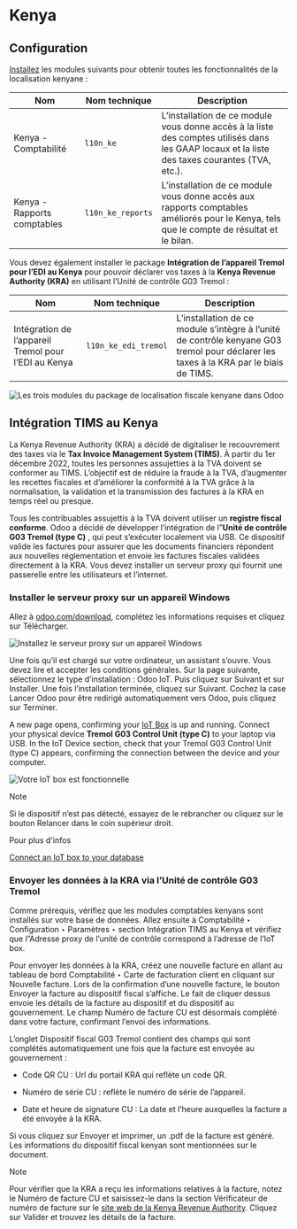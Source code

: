 # Kenya

## Configuration

[Installez](../../general/apps_modules.html#general-install) les modules
suivants pour obtenir toutes les fonctionnalités de la localisation kenyane :

Nom | Nom technique | Description  
---|---|---  
Kenya - Comptabilité | `l10n_ke` | L’installation de ce module vous donne accès à la liste des comptes utilisés dans les GAAP locaux et la liste des taxes courantes (TVA, etc.).  
Kenya - Rapports comptables | `l10n_ke_reports` | L’installation de ce module vous donne accès aux rapports comptables améliorés pour le Kenya, tels que le compte de résultat et le bilan.  
  
Vous devez également installer le package **Intégration de l’appareil Tremol
pour l’EDI au Kenya** pour pouvoir déclarer vos taxes à la **Kenya Revenue
Authority (KRA)** en utilisant l’Unité de contrôle G03 Tremol :

Nom | Nom technique | Description  
---|---|---  
Intégration de l’appareil Tremol pour l’EDI au Kenya | `l10n_ke_edi_tremol` | L’installation de ce module s’intègre à l’unité de contrôle kenyane G03 tremol pour déclarer les taxes à la KRA par le biais de TIMS.  
![Les trois modules du package de localisation fiscale kenyane dans
Odoo](../../../_images/modules.png)

## Intégration TIMS au Kenya

La Kenya Revenue Authority (KRA) a décidé de digitaliser le recouvrement des
taxes via le **Tax Invoice Management System (TIMS)**. À partir du 1er
décembre 2022, toutes les personnes assujetties à la TVA doivent se conformer
au TIMS. L’objectif est de réduire la fraude à la TVA, d’augmenter les
recettes fiscales et d’améliorer la conformité à la TVA grâce à la
normalisation, la validation et la transmission des factures à la KRA en temps
réel ou presque.

Tous les contribuables assujettis à la TVA doivent utiliser un **registre
fiscal conforme**. Odoo a décidé de développer l’intégration de l”**Unité de
contrôle G03 Tremol (type C)** , qui peut s’exécuter localement via USB. Ce
dispositif valide les factures pour assurer que les documents financiers
répondent aux nouvelles réglementation et envoie les factures fiscales
validées directement à la KRA. Vous devez installer un serveur proxy qui
fournit une passerelle entre les utilisateurs et l’internet.

### Installer le serveur proxy sur un appareil Windows

Allez à [odoo.com/download](https://www.odoo.com/page/download), complétez les
informations requises et cliquez sur Télécharger.

![Installez le serveur proxy sur un appareil
Windows](../../../_images/download.png)

Une fois qu’il est chargé sur votre ordinateur, un assistant s’ouvre. Vous
devez lire et accepter les conditions générales. Sur la page suivante,
sélectionnez le type d’installation : Odoo IoT. Puis cliquez sur Suivant et
sur Installer. Une fois l’installation terminée, cliquez sur Suivant. Cochez
la case Lancer Odoo pour être redirigé automatiquement vers Odoo, puis cliquez
sur Terminer.

A new page opens, confirming your [IoT
Box](../../general/iot/config/connect.html) is up and running. Connect your
physical device **Tremol G03 Control Unit (type C)** to your laptop via USB.
In the IoT Device section, check that your Tremol G03 Control Unit (type C)
appears, confirming the connection between the device and your computer.

![Votre IoT box est fonctionnelle](../../../_images/iot-box.png)

Note

Si le dispositif n’est pas détecté, essayez de le rebrancher ou cliquez sur le
bouton Relancer dans le coin supérieur droit.

Pour plus d'infos

[Connect an IoT box to your database](../../general/iot/config/connect.html)

### Envoyer les données à la KRA via l’Unité de contrôle G03 Tremol

Comme prérequis, vérifiez que les modules comptables kenyans sont installés
sur votre base de données. Allez ensuite à Comptabilité ‣ Configuration ‣
Paramètres ‣ section Intégration TIMS au Kenya et vérifiez que l”Adresse proxy
de l’unité de contrôle correspond à l’adresse de l’IoT box.

Pour envoyer les données à la KRA, créez une nouvelle facture en allant au
tableau de bord Comptabilité ‣ Carte de facturation client en cliquant sur
Nouvelle facture. Lors de la confirmation d’une nouvelle facture, le bouton
Envoyer la facture au dispositif fiscal s’affiche. Le fait de cliquer dessus
envoie les détails de la facture au dispositif et du dispositif au
gouvernement. Le champ Numéro de facture CU est désormais complété dans votre
facture, confirmant l’envoi des informations.

L’onglet Dispositif fiscal G03 Tremol contient des champs qui sont complétés
automatiquement une fois que la facture est envoyée au gouvernement :

  * Code QR CU : Url du portail KRA qui reflète un code QR.

  * Numéro de série CU : reflète le numéro de série de l’appareil.

  * Date et heure de signature CU : La date et l’heure auxquelles la facture a été envoyée à la KRA.

Si vous cliquez sur Envoyer et imprimer, un .pdf de la facture est généré. Les
informations du dispositif fiscal kenyan sont mentionnées sur le document.

Note

Pour vérifier que la KRA a reçu les informations relatives à la facture, notez
le Numéro de facture CU et saisissez-le dans la section Vérificateur de numéro
de facture sur le [site web de la Kenya Revenue
Authority](https://itax.kra.go.ke/KRA-Portal). Cliquez sur Valider et trouvez
les détails de la facture.

